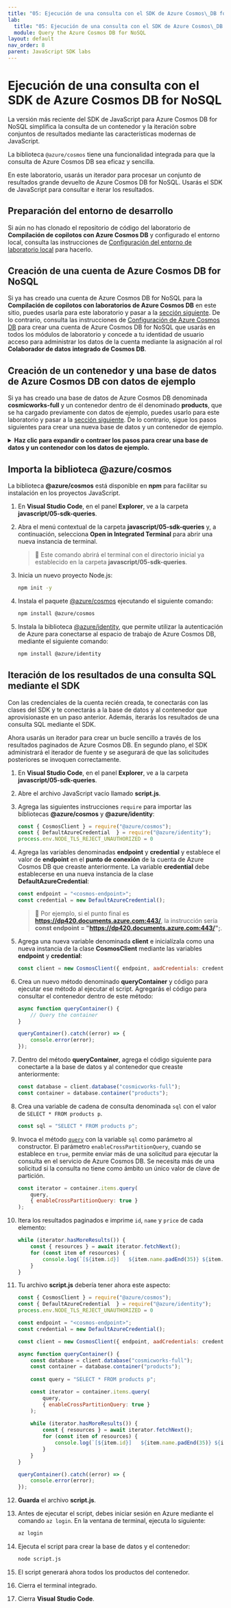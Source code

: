 ```yaml
---
title: "05: Ejecución de una consulta con el SDK de Azure Cosmos\_DB for NoSQL"
lab:
  title: "05: Ejecución de una consulta con el SDK de Azure Cosmos\_DB for NoSQL"
  module: Query the Azure Cosmos DB for NoSQL
layout: default
nav_order: 8
parent: JavaScript SDK labs
---
```


# Ejecución de una consulta con el SDK de Azure Cosmos DB for NoSQL

La versión más reciente del SDK de JavaScript para Azure Cosmos DB for NoSQL simplifica la consulta de un contenedor y la iteración sobre conjuntos de resultados mediante las características modernas de JavaScript.

La biblioteca `@azure/cosmos` tiene una funcionalidad integrada para que la consulta de Azure Cosmos DB sea eficaz y sencilla.

En este laboratorio, usarás un iterador para procesar un conjunto de resultados grande devuelto de Azure Cosmos DB for NoSQL. Usarás el SDK de JavaScript para consultar e iterar los resultados.

## Preparación del entorno de desarrollo

Si aún no has clonado el repositorio de código del laboratorio de **Compilación de copilotos con Azure Cosmos DB** y configurado el entorno local, consulta las instrucciones de [Configuración del entorno de laboratorio local](00-setup-lab-environment.md) para hacerlo.

## Creación de una cuenta de Azure Cosmos DB for NoSQL

Si ya has creado una cuenta de Azure Cosmos DB for NoSQL para la **Compilación de copilotos con laboratorios de Azure Cosmos DB** en este sitio, puedes usarla para este laboratorio y pasar a la [sección siguiente](#create-azure-cosmos-db-database-and-container-with-sample-data). De lo contrario, consulta las instrucciones de [Configuración de Azure Cosmos DB](../../common/instructions/00-setup-cosmos-db.md) para crear una cuenta de Azure Cosmos DB for NoSQL que usarás en todos los módulos de laboratorio y concede a tu identidad de usuario acceso para administrar los datos de la cuenta mediante la asignación al rol **Colaborador de datos integrado de Cosmos DB**.

## Creación de un contenedor y una base de datos de Azure Cosmos DB con datos de ejemplo

Si ya has creado una base de datos de Azure Cosmos DB denominada **cosmicworks-full** y un contenedor dentro de él denominado **products**, que se ha cargado previamente con datos de ejemplo, puedes usarlo para este laboratorio y pasar a la [sección siguiente](#import-the-azurecosmos-library). De lo contrario, sigue los pasos siguientes para crear una nueva base de datos y un contenedor de ejemplo.

<details markdown=1>
<summary markdown="span"><strong>Haz clic para expandir o contraer los pasos para crear una base de datos y un contenedor con los datos de ejemplo.</strong></summary>

1. En el recurso de cuenta de **Azure Cosmos DB** recién creado, ve al panel **Data Explorer**.

1. En **Data Explorer**, selecciona **Iniciar inicio rápido** en la página principal.

1. En la ventana **Nuevo contenedor**, escribe los siguientes valores:

    - **Id. de base de datos**: `cosmicworks-full`
    - **Id. de contenedor**: `products`
    - **Clave de partición**: `/categoryId`
    - **Almacén analítico**: `Off`

1. Selecciona **Aceptar** para crear el contenedor nuevo. Este proceso tardará uno o dos minutos mientras crea los recursos y carga previamente el contenedor con datos de producto de ejemplo.

1. Mantén abierta la pestaña del explorador, ya que volveremos a ella más adelante.

1. Vuelve a **Visual Studio Code**.

</details>

## Importa la biblioteca @azure/cosmos

La biblioteca **@azure/cosmos** está disponible en **npm** para facilitar su instalación en los proyectos JavaScript.

1. En **Visual Studio Code**, en el panel **Explorer**, ve a la carpeta **javascript/05-sdk-queries**.

1. Abra el menú contextual de la carpeta **javascript/05-sdk-queries** y, a continuación, selecciona **Open in Integrated Terminal** para abrir una nueva instancia de terminal.

    > &#128221; Este comando abrirá el terminal con el directorio inicial ya establecido en la carpeta **javascript/05-sdk-queries**.

1. Inicia un nuevo proyecto Node.js:

    ```bash
    npm init -y
    ```

1. Instala el paquete [@azure/cosmos][npmjs.com/package/@azure/cosmos] ejecutando el siguiente comando:

    ```bash
    npm install @azure/cosmos
    ```

1. Instala la biblioteca [@azure/identity][npmjs.com/package/@azure/identity], que permite utilizar la autenticación de Azure para conectarse al espacio de trabajo de Azure Cosmos DB, mediante el siguiente comando:

    ```bash
    npm install @azure/identity
    ```

## Iteración de los resultados de una consulta SQL mediante el SDK

Con las credenciales de la cuenta recién creada, te conectarás con las clases del SDK y te conectarás a la base de datos y al contenedor que aprovisionaste en un paso anterior. Además, iterarás los resultados de una consulta SQL mediante el SDK.

Ahora usarás un iterador para crear un bucle sencillo a través de los resultados paginados de Azure Cosmos DB. En segundo plano, el SDK administrará el iterador de fuente y se asegurará de que las solicitudes posteriores se invoquen correctamente.

1. En **Visual Studio Code**, en el panel **Explorer**, ve a la carpeta **javascript/05-sdk-queries**.

1. Abre el archivo JavaScript vacío llamado **script.js**.

1. Agrega las siguientes instrucciones `require` para importar las bibliotecas **@azure/cosmos** y **@azure/identity**:

    ```javascript
    const { CosmosClient } = require("@azure/cosmos");
    const { DefaultAzureCredential  } = require("@azure/identity");
    process.env.NODE_TLS_REJECT_UNAUTHORIZED = 0
    ```

1. Agrega las variables denominadas **endpoint** y **credential** y establece el valor de **endpoint** en el **punto de conexión** de la cuenta de Azure Cosmos DB que creaste anteriormente. La variable **credential** debe establecerse en una nueva instancia de la clase **DefaultAzureCredential**:

    ```javascript
    const endpoint = "<cosmos-endpoint>";
    const credential = new DefaultAzureCredential();
    ```

    > &#128221; Por ejemplo, si el punto final es **https://dp420.documents.azure.com:443/**, la instrucción sería **const endpoint = "https://dp420.documents.azure.com:443/";**.

1. Agrega una nueva variable denominada **client** e inicialízala como una nueva instancia de la clase **CosmosClient** mediante las variables **endpoint** y **credential**:

    ```javascript
    const client = new CosmosClient({ endpoint, aadCredentials: credential });
    ```

1. Crea un nuevo método denominado **queryContainer** y código para ejecutar ese método al ejecutar el script. Agregarás el código para consultar el contenedor dentro de este método:

    ```javascript
    async function queryContainer() {
        // Query the container
    }

    queryContainer().catch((error) => {
        console.error(error);
    });
    ```

1. Dentro del método **queryContainer**, agrega el código siguiente para conectarte a la base de datos y al contenedor que creaste anteriormente:

    ```javascript
    const database = client.database("cosmicworks-full");
    const container = database.container("products");
    ```

1. Crea una variable de cadena de consulta denominada `sql` con el valor de `SELECT * FROM products p`.

    ```javascript
    const sql = "SELECT * FROM products p";
    ```

1. Invoca el método [`query`](https://learn.microsoft.com/javascript/api/%40azure/cosmos/items?view=azure-node-latest#@azure-cosmos-items-query-1) con la variable `sql` como parámetro al constructor. El parámetro `enableCrossPartitionQuery`, cuando se establece en `true`, permite enviar más de una solicitud para ejecutar la consulta en el servicio de Azure Cosmos DB. Se necesita más de una solicitud si la consulta no tiene como ámbito un único valor de clave de partición.

    ```javascript
    const iterator = container.items.query(
        query,
        { enableCrossPartitionQuery: true }
    );
    ```

1. Itera los resultados paginados e imprime `id`, `name` y `price` de cada elemento:

    ```javascript
    while (iterator.hasMoreResults()) {
        const { resources } = await iterator.fetchNext();
        for (const item of resources) {
            console.log(`[${item.id}]   ${item.name.padEnd(35)} ${item.price.toFixed(2)}`);
        }
    }
    ```

1. Tu archivo **script.js** debería tener ahora este aspecto:

    ```javascript
    const { CosmosClient } = require("@azure/cosmos");
    const { DefaultAzureCredential  } = require("@azure/identity");
    process.env.NODE_TLS_REJECT_UNAUTHORIZED = 0

    const endpoint = "<cosmos-endpoint>";
    const credential = new DefaultAzureCredential();

    const client = new CosmosClient({ endpoint, aadCredentials: credential });

    async function queryContainer() {
        const database = client.database("cosmicworks-full");
        const container = database.container("products");
        
        const query = "SELECT * FROM products p";
    
        const iterator = container.items.query(
            query,
            { enableCrossPartitionQuery: true }
        );
        
        while (iterator.hasMoreResults()) {
            const { resources } = await iterator.fetchNext();
            for (const item of resources) {
                console.log(`[${item.id}]   ${item.name.padEnd(35)} ${item.price.toFixed(2)}`);
            }
        }
    }
    
    queryContainer().catch((error) => {
        console.error(error);
    });
    ```

1. **Guarda** el archivo **script.js**.

1. Antes de ejecutar el script, debes iniciar sesión en Azure mediante el comando `az login`. En la ventana de terminal, ejecuta lo siguiente:

    ```bash
    az login
    ```

1. Ejecuta el script para crear la base de datos y el contenedor:

    ```bash
    node script.js
    ```

1. El script generará ahora todos los productos del contenedor.

1. Cierra el terminal integrado.

1. Cierra **Visual Studio Code**.

[code.visualstudio.com/docs/getstarted]: https://code.visualstudio.com/docs/getstarted/tips-and-tricks
[npmjs.com/package/@azure/cosmos]: https://www.npmjs.com/package/@azure/cosmos
[npmjs.com/package/@azure/identity]: https://www.npmjs.com/package/@azure/identity
